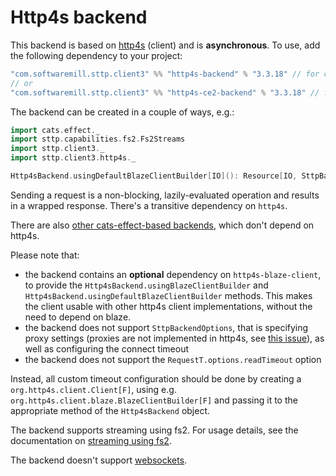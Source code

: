 # Http4s backend

This backend is based on [http4s](https://http4s.org) (client) and is **asynchronous**. To use, add the following dependency to your project:

```scala
"com.softwaremill.sttp.client3" %% "http4s-backend" % "3.3.18" // for cats-effect 3.x & http4s 1.0.0-Mx
// or
"com.softwaremill.sttp.client3" %% "http4s-ce2-backend" % "3.3.18" // for cats-effect 2.x & http4s 0.21.x
```

The backend can be created in a couple of ways, e.g.:

```scala
import cats.effect._
import sttp.capabilities.fs2.Fs2Streams
import sttp.client3._
import sttp.client3.http4s._

Http4sBackend.usingDefaultBlazeClientBuilder[IO](): Resource[IO, SttpBackend[IO, Fs2Streams[IO]]]
```

Sending a request is a non-blocking, lazily-evaluated operation and results in a wrapped response. There's a transitive dependency on `http4s`. 

There are also [other cats-effect-based backends](catseffect.md), which don't depend on http4s. 

Please note that: 

* the backend contains an **optional** dependency on `http4s-blaze-client`, to provide the `Http4sBackend.usingBlazeClientBuilder` and `Http4sBackend.usingDefaultBlazeClientBuilder` methods. This makes the client usable with other http4s client implementations, without the need to depend on blaze.
* the backend does not support `SttpBackendOptions`, that is specifying proxy settings (proxies are not implemented in http4s, see [this issue](https://github.com/http4s/http4s/issues/251)), as well as configuring the connect timeout 
* the backend does not support the `RequestT.options.readTimeout` option

Instead, all custom timeout configuration should be done by creating a `org.http4s.client.Client[F]`, using e.g. `org.http4s.client.blaze.BlazeClientBuilder[F]` and passing it to the appropriate method of the `Http4sBackend` object.

The backend supports streaming using fs2. For usage details, see the documentation on [streaming using fs2](fs2.md#streaming).

The backend doesn't support [websockets](../websockets.md).
